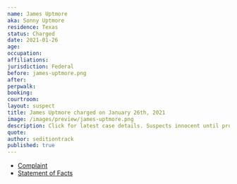 ```yaml
---
name: James Uptmore
aka: Sonny Uptmore
residence: Texas
status: Charged
date: 2021-01-26
age:
occupation:
affiliations:
jurisdiction: Federal
before: james-uptmore.png
after:
perpwalk:
booking:
courtroom:
layout: suspect
title: James Uptmore charged on January 26th, 2021
image: /images/preview/james-uptmore.png
description: Click for latest case details. Suspects innocent until proven guilty.
quote:
author: seditiontrack
published: true
---
```


- [Complaint](https://www.justice.gov//opa/page/file/1360731/download)
- [Statement of Facts](https://www.justice.gov//opa/page/file/1360731/download)